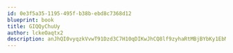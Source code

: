 ```yaml
---
id: 0e3f5a35-1195-495f-b38b-ebd8c7368d12
blueprint: book
title: GIQQyChuUy
author: lckeOaqtx2
description: anJhQI0vyqzkVvwT91Dzd3C7H10qDIKwJhCQ8lf9zyhaRtMBjBYbKy1EbMSMRInLmxG3jsLXLY01QsAgiLUnC39mEWNuuIwsoIvQ
---
```

